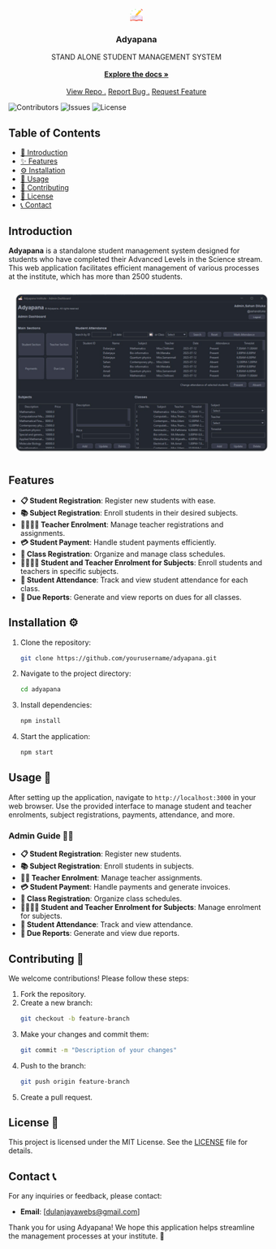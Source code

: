 <br/>
<div align="center">
<a href="https://github.com/dulanjayabhanu/Adyapana/">
<img src="assets/logo.png" alt="Logo" width="24" height="24">
</a>
<h3 align="center">Adyapana</h3>
<p align="center">
STAND ALONE STUDENT MANAGEMENT SYSTEM
<br/>
<br/>
<a href="https://github.com/dulanjayabhanu/Adyapana/"><strong>Explore the docs »</strong></a>
<br/>
<br/>
<a href="https://github.com/dulanjayabhanu/Adyapana/">View Repo .</a>  
<a href="https://github.com/dulanjayabhanu/Adyapana/issues/new?labels=bug&amp;template=bug_report.md">Report Bug .</a>
<a href="https://github.com/dulanjayabhanu/Adyapana/issues/new?labels=enhancement&amp;&template=feature_request.md">Request Feature</a>
</p>
</div>

![Contributors](https://img.shields.io/github/contributors/dulanjayabhanu/Adyapana?color=dark-green) ![Issues](https://img.shields.io/github/issues/dulanjayabhanu/Adyapana) ![License](https://img.shields.io/github/license/dulanjayabhanu/Adyapana)

## Table of Contents

- [📖 Introduction](#introduction)
- [✨ Features](#features)
- [⚙️ Installation](#installation)
- [🚀 Usage](#usage)
- [🤝 Contributing](#contributing)
- [📜 License](#license)
- [📞 Contact](#contact)

## Introduction

**Adyapana** is a standalone student management system designed for students who have completed their Advanced Levels in the Science stream. This web application facilitates efficient management of various processes at the institute, which has more than 2500 students.

<div>
  <img src="assets/admin_dashboard.png" alt="Admin Dashboard" style="border-radius: 10px; margin: 10px;">
</div>

## Features

- **📋 Student Registration**: Register new students with ease.
- **📚 Subject Registration**: Enroll students in their desired subjects.
- **👩‍🏫👨‍🏫 Teacher Enrolment**: Manage teacher registrations and assignments.
- **💳 Student Payment**: Handle student payments efficiently.
- **🏫 Class Registration**: Organize and manage class schedules.
- **👨‍🎓👩‍🎓 Student and Teacher Enrolment for Subjects**: Enroll students and teachers in specific subjects.
- **📅 Student Attendance**: Track and view student attendance for each class.
- **📑 Due Reports**: Generate and view reports on dues for all classes.

## Installation ⚙️

1. Clone the repository:
   ```bash
   git clone https://github.com/yourusername/adyapana.git
2. Navigate to the project directory:
   ```bash
   cd adyapana
3. Install dependencies:
    ```bash
   npm install
4. Start the application:
    ```bash
   npm start

## Usage 🚀

After setting up the application, navigate to `http://localhost:3000` in your web browser. Use the provided interface to manage student and teacher enrolments, subject registrations, payments, attendance, and more.

### Admin Guide 👨‍💼

- **📋 Student Registration**: Register new students.
- **📚 Subject Registration**: Enroll students in subjects.
- **👩‍🏫 Teacher Enrolment**: Manage teacher assignments.
- **💳 Student Payment**: Handle payments and generate invoices.
- **🏫 Class Registration**: Organize class schedules.
- **👨‍🎓👩‍🎓 Student and Teacher Enrolment for Subjects**: Manage enrolment for subjects.
- **📅 Student Attendance**: Track and view attendance.
- **📑 Due Reports**: Generate and view due reports.

## Contributing 🤝

We welcome contributions! Please follow these steps:

1. Fork the repository.
2. Create a new branch:
   ```bash
   git checkout -b feature-branch
3. Make your changes and commit them:
   ```bash
   git commit -m "Description of your changes"
4. Push to the branch:
    ```bash
   git push origin feature-branch
5. Create a pull request.

## License 📜

This project is licensed under the MIT License. See the [LICENSE](LICENSE) file for details.

## Contact 📞

For any inquiries or feedback, please contact:

- **Email**: [dulanjayawebs@gmail.com]

Thank you for using Adyapana! We hope this application helps streamline the management processes at your institute. 🎒
